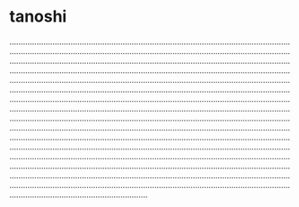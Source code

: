 # tanoshi

.............................................................................................................................................................................................................................................................................................................................................................................................................................................................................................................................................................................................................................................................................................................................................................................................................................................................................................................................................................................................................................................................................................................................................................................................................................................................................................................................................................................................................................................................................................................................................................................................................................................................................................................................................................................................................................................................................................................................................................................................................................................................................................................................
